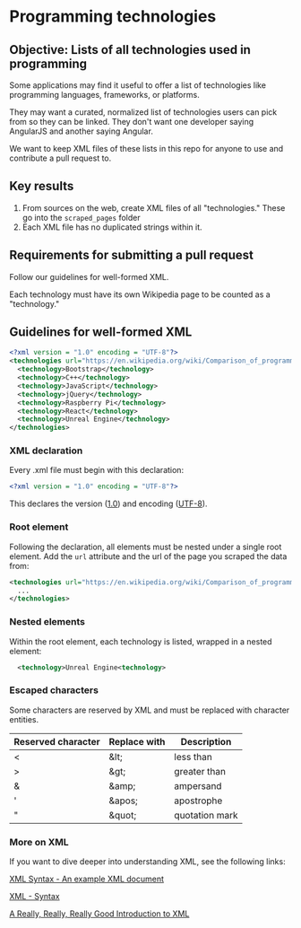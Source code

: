 # Programming technologies

## Objective: Lists of all technologies used in programming

Some applications may find it useful to offer a list of technologies like programming languages, frameworks, or platforms.

They may want a curated, normalized list of technologies users can pick from so they can be linked. They don't want one developer saying AngularJS and another saying Angular.

We want to keep XML files of these lists in this repo for anyone to use and contribute a pull request to.

## Key results

1. From sources on the web, create XML files of all "technologies." These go into the `scraped_pages` folder
2. Each XML file has no duplicated strings within it.

## Requirements for submitting a pull request

Follow our guidelines for well-formed XML.

Each technology must have its own Wikipedia page to be counted as a "technology."

## Guidelines for well-formed XML

``` xml
<?xml version = "1.0" encoding = "UTF-8"?>
<technologies url="https://en.wikipedia.org/wiki/Comparison_of_programming_languages#General_comparison">
  <technology>Bootstrap</technology>
  <technology>C++</technology>
  <technology>JavaScript</technology>
  <technology>jQuery</technology>
  <technology>Raspberry Pi</technology>
  <technology>React</technology>
  <technology>Unreal Engine</technology>
</technologies>
```

### XML declaration

Every .xml file must begin with this declaration:

``` xml
<?xml version = "1.0" encoding = "UTF-8"?>
```

This declares the version ([1.0](https://stackoverflow.com/questions/6883084/what-xml-version-to-use)) and encoding ([UTF-8](https://en.wikipedia.org/wiki/UTF-8)).

### Root element

Following the declaration, all elements must be nested under a single root element. Add the `url` attribute and the url of the page you scraped the data from:

```xml
<technologies url="https://en.wikipedia.org/wiki/Comparison_of_programming_languages#General_comparison">
  ...
</technologies>
```

### Nested elements

Within the root element, each technology is listed, wrapped in a nested element:

```xml
  <technology>Unreal Engine<technology>
```

### Escaped characters

Some characters are reserved by XML and must be replaced with character entities.

| Reserved character | Replace with | Description    |
| ------------------ | ------------ | -------------- |
| <                  | \&lt;        | less than      |
| >                  | \&gt;        | greater than   |
| &                  | \&amp;       | ampersand      |
| '                  | \&apos;      | apostrophe     |
| "                  | \&quot;      | quotation mark |


### More on XML

If you want to dive deeper into understanding XML, see the following links:

[XML Syntax - An example XML document](https://www.xmlfiles.com/xml/xml-syntax/)

[XML - Syntax](https://www.tutorialspoint.com/xml/xml_syntax.htm)

[A Really, Really, Really Good Introduction to XML](https://www.sitepoint.com/really-good-introduction-xml/)
